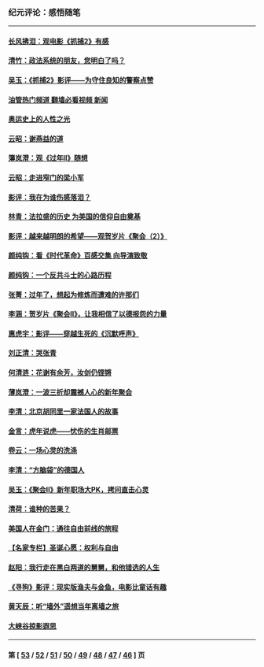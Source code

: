 ### 纪元评论：感悟随笔
---
#### [长风拂泪：观电影《抓捕2》有感](../../pages/nsc1035/n13674277.md?04060330) 
#### [清竹：政法系统的朋友，您明白了吗？](../../pages/nsc1035/n13666721.md?04060330) 
#### [吴玉：《抓捕2》影评——为守住良知的警察点赞](../../pages/nsc1035/n13664510.md?04060330) 
#### [油管热门频道 翻墙必看视频 新闻](ok?04060330)
#### [奥运史上的人性之光](../../pages/nsc1035/n13627118.md?04060330) 
#### [云昭：谢燕益的道](../../pages/nsc1035/n13607391.md?04060330) 
#### [簿岚澄：观《过年Ⅱ》随想](../../pages/nsc1035/n13606884.md?04060330) 
#### [云昭：走进窄门的梁小军](../../pages/nsc1035/n13605425.md?04060330) 
#### [影评：我在为谁伤感落泪？](../../pages/nsc1035/n13594614.md?04060330) 
#### [林青：法拉盛的历史 为美国的信仰自由奠基](../../pages/nsc1035/n13593675.md?04060330) 
#### [影评：越来越明朗的希望——观贺岁片《聚会（2）》](../../pages/nsc1035/n13580867.md?04060330) 
#### [颜纯钩：看《时代革命》百感交集 向导演致敬](../../pages/nsc1035/n13574843.md?04060330) 
#### [颜纯钩﻿：一个反共斗士的心路历程](../../pages/nsc1035/n13553725.md?04060330) 
#### [张菁：过年了，想起为修炼而遭难的许那们](../../pages/nsc1035/n13543871.md?04060330) 
#### [李涵：贺岁片《聚会Ⅱ》，让我相信了以德报怨的力量](../../pages/nsc1035/n13530032.md?04060330) 
#### [惠虎宇：影评——穿越生死的《沉默呼声》](../../pages/nsc1035/n13516514.md?04060330) 
#### [刘正清：哭张青](../../pages/nsc1035/n13509328.md?04060330) 
#### [何清涟：花谢有余芳，汝剑仍铿锵](../../pages/nsc1035/n13507378.md?04060330) 
#### [薄岚澄：一波三折却震撼人心的新年聚会](../../pages/nsc1035/n13506511.md?04060330) 
#### [李清：北京胡同里一家法国人的故事](../../pages/nsc1035/n13502266.md?04060330) 
#### [金言：虎年说虎——忧伤的生肖邮票](../../pages/nsc1035/n13500542.md?04060330) 
#### [卷云：一场心灵的洗涤](../../pages/nsc1035/n13499041.md?04060330) 
#### [李清：“方脑袋”的德国人](../../pages/nsc1035/n13486826.md?04060330) 
#### [吴玉：《聚会Ⅱ》新年职场大PK，拷问直击心灵](../../pages/nsc1035/n13482329.md?04060330) 
#### [清荷：谁种的苦果？](../../pages/nsc1035/n13470084.md?04060330) 
#### [美国人在金门：通往自由前线的旅程](../../pages/nsc1035/n13453438.md?04060330) 
#### [【名家专栏】圣诞心愿：权利与自由](../../pages/nsc1035/n13453241.md?04060330) 
#### [赵阳：我行走在黑白两道的舅舅，和他错选的人生](../../pages/nsc1035/n13438837.md?04060330) 
#### [《寻狗》影评：现实版渔夫与金鱼，电影比童话有趣](../../pages/nsc1035/n13389805.md?04060330) 
#### [黄天辰：听“墙外”遥想当年离墙之旅](../../pages/nsc1035/n13377229.md?04060330) 
#### [大峡谷掠影遐思](../../pages/nsc1035/n13354743.md?04060330) 

---
#### 第 [ [53](./53.md?04060330) / [52](./52.md?04060330) / [51](./51.md?04060330) / [50](./50.md?04060330) / [49](./49.md?04060330) / [48](./48.md?04060330) / [47](./47.md?04060330) / [46](./46.md?04060330) ] 页
